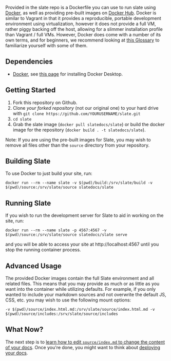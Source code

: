 Provided in the slate repo is a Dockerfile you can use to run slate using [Docker](https://www.docker.com/), as well as providing pre-built images on [Docker Hub](https://hub.docker.com/r/slatedocs/slate). Docker is similar to Vagrant in that it provides a reproducible, portable development environment using virtualization, however it does not provide a full VM, rather piggy backing off the host, allowing for a slimmer installation profile than Vagrant / full VMs. However, Docker does come with a number of its own terms, and for beginners, we recommend looking at
[this Glossary](https://docs.microsoft.com/en-us/dotnet/architecture/microservices/container-docker-introduction/docker-terminology)
to familiarize yourself with some of them.

## Dependencies

* [Docker](https://www.docker.com/), see [this page](https://www.docker.com/get-started) for installing Docker Desktop.

## Getting Started

1. Fork this repository on Github.
2. Clone *your forked repository* (not our original one) to your hard drive with `git clone https://github.com/YOURUSERNAME/slate.git`
3. `cd slate`
4. Grab the slate image (`docker pull slatedocs/slate`) or build the docker image for the repository (`docker build . -t slatedocs/slate`).

Note: If you are using the pre-built images for Slate, you may wish to remove all files other than the `source` directory from your repository.

## Building Slate

To use Docker to just build your site, run:

```
docker run --rm --name slate -v $(pwd)/build:/srv/slate/build -v $(pwd)/source:/srv/slate/source slatedocs/slate
```

## Running Slate

If you wish to run the development server for Slate to aid in working on the site, run:

```
docker run --rm --name slate -p 4567:4567 -v $(pwd)/source:/srv/slate/source slatedocs/slate serve
```

and you will be able to access your site at http://localhost:4567 until you stop the running container process.

## Advanced Usage

The provided Docker images contain the full Slate environment and all related files. This means that you may
provide as much or as little as you want into the container while utilizing defaults. For example, if you only
wanted to include your markdown sources and not overwrite the default JS, CSS, etc. you may wish to use the
following mount options:

```
-v $(pwd)/source/index.html.md:/srv/slate/source/index.html.md -v $(pwd)/source/includes:/srv/slate/source/includes
```

## What Now?

The next step is to [learn how to edit `source/index.md` to change the content of your docs](Markdown-Syntax). Once you're done, you might want to think about [deploying your docs](https://github.com/slatedocs/slate/wiki/Deploying-Slate).